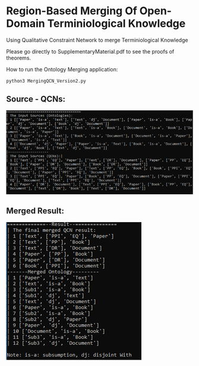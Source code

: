 # Region-Based Merging Of Open-Domain Terminiological Knowledge
Using Qualitative Constraint Network to merge Terminiological Knowledge

Please go directly to SupplementaryMaterial.pdf to see the proofs of theorems.

How to run the Ontology Merging application:
```
python3 MergingQCN_Version2.py
```

## Source - QCNs:

![Image 1](OntologyQCN.PNG)

## Merged Result:

![Image 2](Result.PNG)
